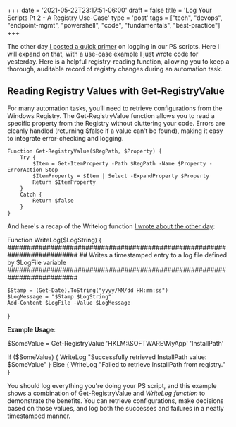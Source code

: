 +++
date = '2021-05-22T23:17:51-06:00'
draft = false
title = 'Log Your Scripts Pt 2 - A Registry Use-Case'
type = 'post'
tags = ["tech", "devops", "endpoint-mgmt", "powershell", "code", "fundamentals", "best-practice"]
+++

The other day <a href="http://julianwest.me/Blog/logyourps-scripts/">I posted a quick primer</a> on logging in our PS scripts.  Here I will expand on that, with a use-case example I just wrote code for yesterday. Here is a helpful registry-reading function, allowing you to keep a thorough, auditable record of registry changes during an automation task. <br />

## Reading Registry Values with <span class="mono">Get-RegistryValue</span>

For many automation tasks, you’ll need to retrieve configurations from the Windows Registry. The Get-RegistryValue function allows you to read a specific property from the Registry without cluttering your code. Errors are cleanly handled (returning $false if a value can’t be found), making it easy to integrate error-checking and logging.

~~~
Function Get-RegistryValue($RegPath, $Property) {
    Try {
        $Item = Get-ItemProperty -Path $RegPath -Name $Property -ErrorAction Stop
        $ItemProperty = $Item | Select -ExpandProperty $Property
        Return $ItemProperty
    }
    Catch {
        Return $false
    }
}
 ~~~

And here's a recap of the Writelog function <a href="http://julianwest.me/Blog/logyourps-scripts/">I wrote about the other day</a>: <br />

<div class="code-block">

Function WriteLog($LogString) {
    ##########################################################################
    ## Writes a timestamped entry to a log file defined by $LogFile variable
    ##########################################################################

    $Stamp = (Get-Date).ToString("yyyy/MM/dd HH:mm:ss")
    $LogMessage = "$Stamp $LogString"
    Add-Content $LogFile -Value $LogMessage
}
</div>

**Example Usage**: <br />

<div class="code-block">
$SomeValue = Get-RegistryValue 'HKLM:\SOFTWARE\MyApp' 'InstallPath'

If ($SomeValue) {
    WriteLog "Successfully retrieved InstallPath value: $SomeValue"
} Else {
    WriteLog "Failed to retrieve InstallPath from registry."
}
</div>

You should log everything you're doing your PS script, and this example shows a combination of <span class="mono">Get-RegistryValue</span> and <i>WriteLog function</i> to demonstrate the benefits. You can retrieve configurations, make decisions based on those values, and log both the successes and failures in a neatly timestamped manner.
